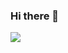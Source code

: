 ### Hi there 👋

<!--
**ubiies/ubiies** is a ✨ _special_ ✨ repository because its `README.md` (this file) appears on your GitHub profile.

Here are some ideas to get you started:

- 🔭 I’m currently working on ...
- 🌱 I’m currently learning ...
- 👯 I’m looking to collaborate on ...
- 🤔 I’m looking for help with ...
- 💬 Ask me about ...
- 📫 How to reach me: ...
- 😄 Pronouns: ...
- ⚡ Fun fact: ...
-->

<a href="https://www.instagram.com/ubiies/" target="_blank"><img src="https://img.shields.io/badge/ubiies-#FCB9AA?style=flat-square&logo=instagram&logoColor=#FFFFFF"/></a>
